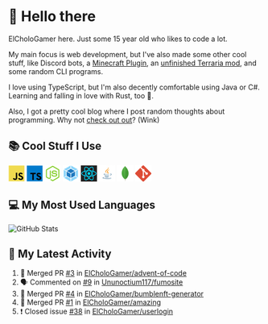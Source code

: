 # 👋 Hello there

ElCholoGamer here. Just some 15 year old who likes to code a lot.

My main focus is web development, but I've also made some other cool stuff, like Discord bots, a [Minecraft Plugin](https://www.spigotmc.org/resources/userlogin.80669/), an [unfinished Terraria mod](https://github.com/ElCholoGamer/GamerClass), and some random CLI programs.

I love using TypeScript, but I'm also decently comfortable using Java or C#. Learning and falling in love with Rust, too 🦀.

Also, I got a pretty cool blog where I post random thoughts about programming. Why not [check out out](https://blog.elchologamer.me/)? (Wink)

## 📚 Cool Stuff I Use

![JavaScript](https://raw.githubusercontent.com/ElCholoGamer/ElCholoGamer/master/icons/javascript.png)
![TypeScript](https://raw.githubusercontent.com/ElCholoGamer/ElCholoGamer/master/icons/typescript.png)
![Node.js](https://raw.githubusercontent.com/ElCholoGamer/ElCholoGamer/master/icons/node.png)
![Webpack](https://raw.githubusercontent.com/ElCholoGamer/ElCholoGamer/master/icons/webpack.png)
![React](https://raw.githubusercontent.com/ElCholoGamer/ElCholoGamer/master/icons/react.png)
![Java](https://raw.githubusercontent.com/ElCholoGamer/ElCholoGamer/master/icons/java.png)
![MongoDB](https://raw.githubusercontent.com/ElCholoGamer/ElCholoGamer/master/icons/mongodb.png)
![Git](https://raw.githubusercontent.com/ElCholoGamer/ElCholoGamer/master/icons/git.png)

## 💻 My Most Used Languages

![GitHub Stats](https://github-readme-stats.vercel.app/api/top-langs?username=ElCholoGamer&theme=tokyonight)

## 📰 My Latest Activity

<!--START_SECTION:activity-->

1. 🎉 Merged PR [#3](https://github.com/ElCholoGamer/advent-of-code/pull/3) in [ElCholoGamer/advent-of-code](https://github.com/ElCholoGamer/advent-of-code)
2. 🗣 Commented on [#9](https://github.com/Ununoctium117/fumosite/issues/9) in [Ununoctium117/fumosite](https://github.com/Ununoctium117/fumosite)
3. 🎉 Merged PR [#4](https://github.com/ElCholoGamer/bumblenft-generator/pull/4) in [ElCholoGamer/bumblenft-generator](https://github.com/ElCholoGamer/bumblenft-generator)
4. 🎉 Merged PR [#1](https://github.com/ElCholoGamer/amazing/pull/1) in [ElCholoGamer/amazing](https://github.com/ElCholoGamer/amazing)
5. ❗️ Closed issue [#38](https://github.com/ElCholoGamer/userlogin/issues/38) in [ElCholoGamer/userlogin](https://github.com/ElCholoGamer/userlogin)
<!--END_SECTION:activity-->
